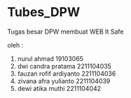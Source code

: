 # Tubes_DPW
Tugas besar DPW membuat WEB It Safe

oleh : 
1. nurul ahmad              19103065
2. dwi candra pratama       2211104035
3. fauzan rofif ardiyanto   2211104036
4. zivana afra yulianto     2211104039
5. dewi atika muthi         2211104042

